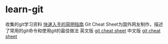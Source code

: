 # learn-git
收集的git学习资料
[快速入手的简明指南](http://rogerdudler.github.io/git-guide/)
Git Cheat Sheet为国外网友制作，描述了常用的git命令和使用git的最佳做法
英文版 [git cheat sheet]()
中文版 [git cheat sheet](https://blog.csdn.net/xinyan233/article/details/80593091)
